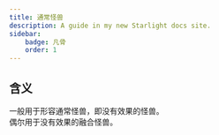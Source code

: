 ```yaml
---
title: 通常怪兽
description: A guide in my new Starlight docs site.
sidebar:
    badge: 凡骨
    order: 1
---
```


## 含义

一般用于形容通常怪兽，即没有效果的怪兽。  
偶尔用于没有效果的融合怪兽。
